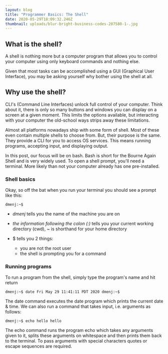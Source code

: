 ```yaml
---
layout: blog
title: "Programmer Basics: The Shell"
date: 2020-05-29T18:09:32.246Z
thumbnail: uploads/blur-bright-business-codes-207580-1-.jpg
---
```

## What is the shell?

A shell is nothing more but a computer program that allows you to control your computer using only keyboard commands and nothing else.

Given that most tasks can be accomplished using a GUI (Graphical User Interface), you may be asking yourself why bother using the shell at all.  

## Why use the shell?

CLI's (Command Line Interfaces) unlock full control of your computer. Think about it, there is only so many buttons and windows you can display on a screen at a given moment. This limits the options available, but interacting with your computer the old-school ways strips away these limitations.

Almost all platforms nowadays ship with some form of shell. Most of these even contain multiple shells to choose from. But, their purpose is the same. They provide a CLI for you to access OS services. This means running programs, accepting input, and displaying output. 

In this post, our focus will be on bash. Bash is short for the Bourne Again Shell and is very widely used. To open a shell prompt, you'll need a terminal. More likely than not your computer already has one pre-installed.

### Shell basics

Okay, so off the bat when you run your terminal you should see a prompt like this: 

`dmenj:~$`

* *dmenj* tells you the name of the machine you are on
* *the information following the colon (:)* tells you your current working directory (cwd), ~ is shorthand for your home directory
* $ tells you 2 things:

  * you are not the root user
  * the shell is prompting you for a command

### Running programs

To run a program from the shell, simply type the program's name and hit return 

`dmenj:~$ date
Fri May 29 11:41:11 PDT 2020
dmenj:~$`

The date command executes the date program which prints the current date & time. We can also run a command that takes input, i.e. arguments as follows:

`dmenj:~$ echo hello
hello`

The echo command runs the program echo which takes any arguments given to it, splits these arguments on whitespace and then prints them back to the terminal. To pass arguments with special characters quotes or escape sequences are required.